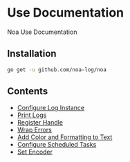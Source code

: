 # Use Documentation
Noa Use Documentation

## Installation
```bash
go get -u github.com/noa-log/noa
```

## Contents
- [Configure Log Instance](configure.md)
- [Print Logs](print.md)
- [Register Handle](handle.md)
- [Wrap Errors](wrap_errors.md)
- [Add Color and Formatting to Text](colorize.md)
- [Configure Scheduled Tasks](timer_tasks.md)
- [Set Encoder](encoder.md)
